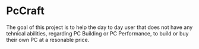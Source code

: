 # PcCraft

The goal of this project is to help the day to day user that does not have any tehnical abilities, regarding PC Building or PC Performance, to build or buy their own PC at a resonable price. 
